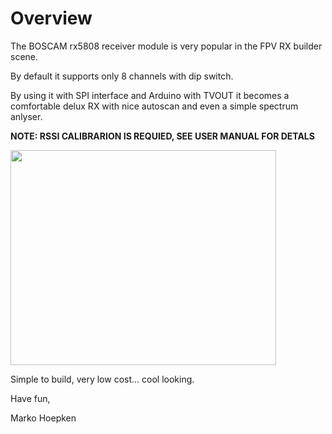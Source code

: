 # Overview #

The BOSCAM rx5808 receiver module is very popular in the FPV RX builder scene.

By default it supports only 8 channels with dip switch.

By using it with SPI interface and Arduino with TVOUT it becomes a comfortable delux RX with nice autoscan and even a simple spectrum anlyser.


**NOTE: RSSI CALIBRARION IS REQUIED, SEE USER MANUAL FOR DETALS**

<a href='http://www.youtube.com/watch?feature=player_embedded&v=fjriVj_pkpU' target='_blank'><img src='http://img.youtube.com/vi/fjriVj_pkpU/0.jpg' width='425' height=344 /></a>


Simple to build, very low cost... cool looking.

Have fun,

Marko Hoepken